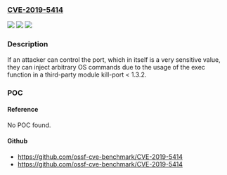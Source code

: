### [CVE-2019-5414](https://cve.mitre.org/cgi-bin/cvename.cgi?name=CVE-2019-5414)
![](https://img.shields.io/static/v1?label=Product&message=kill-port&color=blue)
![](https://img.shields.io/static/v1?label=Version&message=n%2Fa&color=blue)
![](https://img.shields.io/static/v1?label=Vulnerability&message=Command%20Injection%20-%20Generic%20(CWE-77)&color=brighgreen)

### Description

If an attacker can control the port, which in itself is a very sensitive value, they can inject arbitrary OS commands due to the usage of the exec function in a third-party module kill-port < 1.3.2.

### POC

#### Reference
No POC found.

#### Github
- https://github.com/ossf-cve-benchmark/CVE-2019-5414
- https://github.com/ossf-cve-benchmark/CVE-2019-5414

